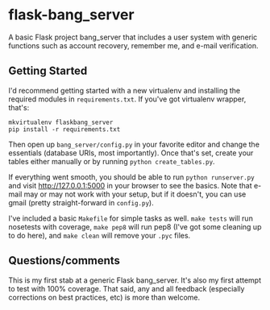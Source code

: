 flask-bang_server
==============

A basic Flask project bang_server that includes a user system with generic functions such as account recovery, remember me, and e-mail verification.

Getting Started
--
I'd recommend getting started with a new virtualenv and installing the required modules in `requirements.txt`. If you've got virtualenv wrapper, that's:

    mkvirtualenv flaskbang_server
    pip install -r requirements.txt

Then open up `bang_server/config.py` in your favorite editor and change the essentials (database URIs, most importantly). Once that's set, create your tables either manually or by running `python create_tables.py`.

If everything went smooth, you should be able to run `python runserver.py` and visit http://127.0.0.1:5000 in your browser to see the basics. Note that e-mail may or may not work with your setup, but if it doesn't, you can use gmail (pretty straight-forward in `config.py`).

I've included a basic `Makefile` for simple tasks as well. `make tests` will run nosetests with coverage, `make pep8` will run pep8 (I've got some cleaning up to do here), and `make clean` will remove your `.pyc` files.

Questions/comments
--
This is my first stab at a generic Flask bang_server. It's also my first attempt to test with 100% coverage. That said, any and all feedback (especially corrections on best practices, etc) is more than welcome.

